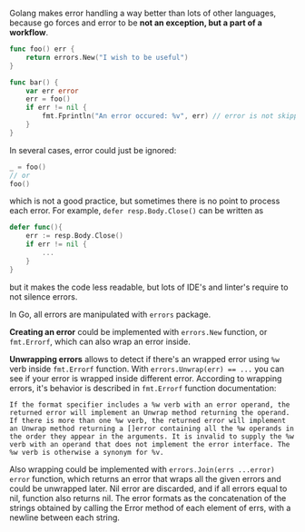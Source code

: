Golang makes error handling a way better than lots of other languages, because go forces and error to be **not an exception, but a part of a workflow**. 
```go
func foo() err {
	return errors.New("I wish to be useful")	
}

func bar() {
	var err error 
	err = foo()
	if err != nil { 
		fmt.Fprintln("An error occured: %v", err) // error is not skipped
	}
}
```
In several cases, error could just be ignored:
```go
_ = foo()
// or
foo()
```
which is not a good practice, but sometimes there is no point to process each error. For example, `defer resp.Body.Close()` can be written as 
```go
defer func(){
	err := resp.Body.Close()
	if err != nil {
		...
	}
}
```
but it makes the code less readable, but lots of IDE's and linter's require to not silence errors.

In Go, all errors are manipulated with `errors` package.

**Creating an error** could be implemented with `errors.New` function, or `fmt.Errorf`, which can also wrap an error inside.

**Unwrapping errors** allows to detect if there's an wrapped error using `%w` verb inside `fmt.Errorf` function. With `errors.Unwrap(err) == ...` you can see if your error is wrapped inside different error. According to wrapping errors, it's behavior is described in `fmt.Errorf` function documentation:
```
If the format specifier includes a %w verb with an error operand, the returned error will implement an Unwrap method returning the operand. If there is more than one %w verb, the returned error will implement an Unwrap method returning a []error containing all the %w operands in the order they appear in the arguments. It is invalid to supply the %w verb with an operand that does not implement the error interface. The %w verb is otherwise a synonym for %v.
```
Also wrapping could be implemented with `errors.Join(errs ...error) error` function, which returns an error that wraps all the given errors and could be unwrapped later. Nil error are discarded, and if all errors equal to nil, function also returns nil. The error formats as the concatenation of the strings obtained by calling the Error method of each element of errs, with a newline between each string.
